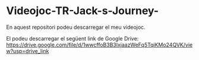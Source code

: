 # Videojoc-TR-Jack-s-Journey-
En aquest repositori podeu descarregar el meu videojoc.

El podeu descarregar el següent link de Google Drive:
https://drive.google.com/file/d/1wwcffoB3B3lxjaazWeFq5TqiKMo24QVK/view?usp=drive_link

